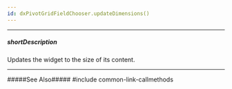 ```yaml
---
id: dxPivotGridFieldChooser.updateDimensions()
---
```

---
##### shortDescription
Updates the widget to the size of its content.

---
#####See Also#####
#include common-link-callmethods